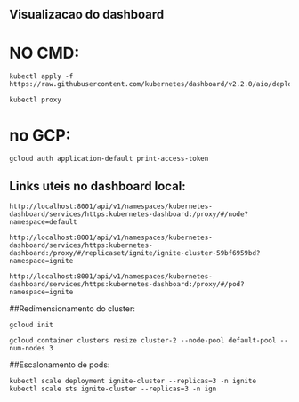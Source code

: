 ## Visualizacao do dashboard
# NO CMD:
	kubectl apply -f https://raw.githubusercontent.com/kubernetes/dashboard/v2.2.0/aio/deploy/recommended.yaml

	kubectl proxy

# no GCP:

	gcloud auth application-default print-access-token



## Links uteis no dashboard local:

	http://localhost:8001/api/v1/namespaces/kubernetes-dashboard/services/https:kubernetes-dashboard:/proxy/#/node?namespace=default

	http://localhost:8001/api/v1/namespaces/kubernetes-dashboard/services/https:kubernetes-dashboard:/proxy/#/replicaset/ignite/ignite-cluster-59bf6959bd?namespace=ignite

	http://localhost:8001/api/v1/namespaces/kubernetes-dashboard/services/https:kubernetes-dashboard:/proxy/#/pod?namespace=ignite

##Redimensionamento do cluster:

	gcloud init

	gcloud container clusters resize cluster-2 --node-pool default-pool --num-nodes 3

##Escalonamento de pods:

	kubectl scale deployment ignite-cluster --replicas=3 -n ignite
	kubectl scale sts ignite-cluster --replicas=3 -n ign
